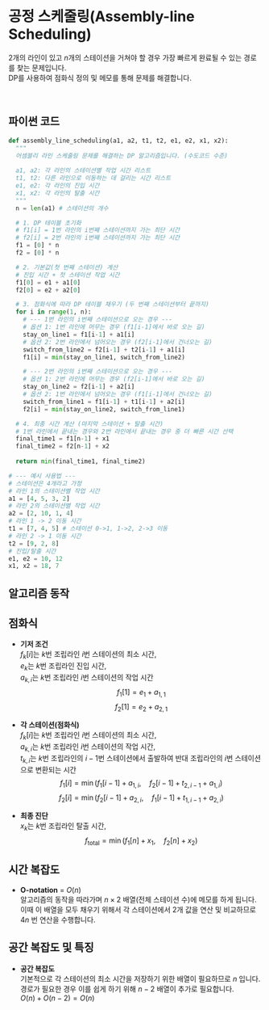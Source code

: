 # 공정 스케줄링(Assembly-line Scheduling)

2개의 라인이 있고 $n$개의 스테이션을 거쳐야 할 경우 가장 빠르게 완료될 수 있는 경로를 찾는 문제입니다.
<br>
DP를 사용하여 점화식 정의 및 메모를 통해 문제를 해결합니다.


<br>

## 파이썬 코드
```python
def assembly_line_scheduling(a1, a2, t1, t2, e1, e2, x1, x2):
  """
  어셈블리 라인 스케줄링 문제를 해결하는 DP 알고리즘입니다. (수도코드 수준)
  
  a1, a2: 각 라인의 스테이션별 작업 시간 리스트
  t1, t2: 다른 라인으로 이동하는 데 걸리는 시간 리스트
  e1, e2: 각 라인의 진입 시간
  x1, x2: 각 라인의 탈출 시간
  """
  n = len(a1) # 스테이션의 개수

  # 1. DP 테이블 초기화
  # f1[i] = 1번 라인의 i번째 스테이션까지 가는 최단 시간
  # f2[i] = 2번 라인의 i번째 스테이션까지 가는 최단 시간
  f1 = [0] * n
  f2 = [0] * n

  # 2. 기본값(첫 번째 스테이션) 계산
  # 진입 시간 + 첫 스테이션 작업 시간
  f1[0] = e1 + a1[0]
  f2[0] = e2 + a2[0]

  # 3. 점화식에 따라 DP 테이블 채우기 (두 번째 스테이션부터 끝까지)
  for i in range(1, n):
    # --- 1번 라인의 i번째 스테이션으로 오는 경우 ---
    # 옵션 1: 1번 라인에 머무는 경우 (f1[i-1]에서 바로 오는 길)
    stay_on_line1 = f1[i-1] + a1[i]
    # 옵션 2: 2번 라인에서 넘어오는 경우 (f2[i-1]에서 건너오는 길)
    switch_from_line2 = f2[i-1] + t2[i-1] + a1[i]
    f1[i] = min(stay_on_line1, switch_from_line2)

    # --- 2번 라인의 i번째 스테이션으로 오는 경우 ---
    # 옵션 1: 2번 라인에 머무는 경우 (f2[i-1]에서 바로 오는 길)
    stay_on_line2 = f2[i-1] + a2[i]
    # 옵션 2: 1번 라인에서 넘어오는 경우 (f1[i-1]에서 건너오는 길)
    switch_from_line1 = f1[i-1] + t1[i-1] + a2[i]
    f2[i] = min(stay_on_line2, switch_from_line1)

  # 4. 최종 시간 계산 (마지막 스테이션 + 탈출 시간)
  # 1번 라인에서 끝내는 경우와 2번 라인에서 끝내는 경우 중 더 빠른 시간 선택
  final_time1 = f1[n-1] + x1
  final_time2 = f2[n-1] + x2
  
  return min(final_time1, final_time2)

# --- 예시 사용법 ---
# 스테이션은 4개라고 가정
# 라인 1의 스테이션별 작업 시간
a1 = [4, 5, 3, 2]
# 라인 2의 스테이션별 작업 시간
a2 = [2, 10, 1, 4]
# 라인 1 -> 2 이동 시간
t1 = [7, 4, 5] # 스테이션 0->1, 1->2, 2->3 이동
# 라인 2 -> 1 이동 시간
t2 = [9, 2, 8]
# 진입/탈출 시간
e1, e2 = 10, 12
x1, x2 = 18, 7

```

## 알고리즘 동작

<div class="slideshow-container" data-duration="3000"></div>

## 점화식

- **기저 조건**          
$f_k[i]$는 $k$번 조립라인 $i$번 스테이션의 최소 시간,          
$e_k$는 $k$번 조립라인 진입 시간,          
$a_{k,i}$는 $k$번 조립라인 $i$번 스테이션의 작업 시간
$$f_1[1] = e_1 + a_{1,1}$$
$$f_2[1] = e_2 + a_{2,1}$$

- **각 스테이션(점화식)**          
$f_k[i]$는 $k$번 조립라인 $i$번 스테이션의 최소 시간,          
$a_{k,i}$는 $k$번 조립라인 $i$번 스테이션의 작업 시간,          
$t_{k,i}$는 $k$번 조립라인의 $i-1$번 스테이션에서 출발하여 반대 조립라인의 $i$번 스테이션으로 변환되는 시간
$$f_1[i] = \min(f_1[i-1] + a_{1,i}, \quad f_2[i-1] + t_{2,i-1} + a_{1,i})$$
$$f_2[i] = \min(f_2[i-1] + a_{2,i}, \quad f_1[i-1] + t_{1,i-1} + a_{2,i})$$

- **최종 진단**          
$x_k$는 $k$번 조립라인 탈출 시간,          
$$f_{\text{total}} = \min(f_1[n] + x_1, \quad f_2[n] + x_2)$$

## 시간 복잡도

- **O-notation** = $O(n)$          
알고리즘의 동작을 따라가며 $n \times 2$ 배열(전체 스테이션 수)에 메모를 하게 됩니다.          
이때 이 배열을 모두 채우기 위해서 각 스테이션에서 2개 값을 연산 및 비교하므로 $4n$ 번 연산을 수행합니다.

## 공간 복잡도 및 특징

- **공간 복잡도**          
기본적으로 각 스테이션의 최소 시간을 저장하기 위한 배열이 필요하므로 $n$ 입니다.          
경로가 필요한 경우 이를 쉽게 하기 위해 $n-2$ 배열이 추가로 필요합니다.          
$O(n) + O(n-2) = O(n)$